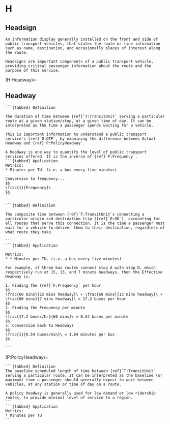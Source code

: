 # H

## Headsign

```{tabbed} Definition
An information display generally installed on the front and side of public transport vehicles, that states the route or line information such as name, destination, and occasionally places of interest along the route.

Headsigns are important components of a public transport vehicle, providing critical passenger information about the route and the purpose of this service.
```

(H:Headway)=

## Headway

````{dropdown} Actual Headway
```{tabbed} Definition

The duration of time between {ref}`T:TransitUnit` serving a particular route at a given station/stop, at a given time of day. It can be interpreted as the time a passenger spends waiting for a vehicle.

This is important information to understand a public transport service's {ref}`O:OTP`, by examining the difference between Actual Headway and {ref}`P:PolicyHeadway`.

A headway is one way to quantify the level of public transport services offered. It is the inverse of {ref}`F:Frequency`.
```{tabbed} Application
Metrics:
* Minutes per TU. (i.e. a bus every five minutes)

Conversion to frequency...
$$
\frac{1}{Frequency}\
$$
```
````

````{dropdown} Effective Headway
```{tabbed} Definition

The composite time between {ref}`T:TransitUnit`s connecting a particular origin and destination trip ({ref}`O:OD`), accounting for all routes that serve this connection. It is the time a passenger must wait for a vehicle to deliver them to their destination, regardless of what route they take.

```
```{tabbed} Application

Metrics:
* * Minutes per TU. (i.e. a bus every five minutes)

For example, if three bus routes connect stop A with stop D, which respectively run at 15, 13, and 7 minute headways, then the Effective Headway is:

1. Finding the {ref}`F:Frequency` per hour
$$
\frac{60 mins}{15 mins headway}\ + \frac{60 mins}{13 mins headway}\ + \frac{60 mins}{7 mins headway}\ = 17.2 buses per hour
$$
2. Finding the Frequency per minute
$$
\frac{17.2 buses/hr}{60 mins}\ = 0.54 buses per minute
$$
3. Conversion back to Headways
$$
\frac{1}{0.54 buses/min}\ = 1.84 minutes per bus
$$

```
````

(P:PolicyHeadway)=

````{dropdown} Policy Headway
```{tabbed} Definition
The baseline scheduled length of time between {ref}`T:TransitUnit` serving a particular route. It can be interpreted as the baseline (or maximum) time a passenger should generally expect to wait between vehicles, at any station or time of day on a route.

A policy headway is generally used for low demand or low ridership routes, to provide minimal level of service to a region.
```
```{tabbed} Application
Metrics:
* Minutes per TU
```
````
